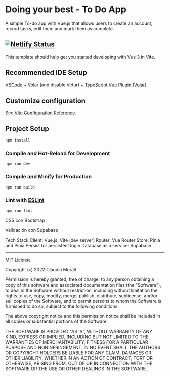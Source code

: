 # Doing your best - To Do App

A simple To-do app with Vue.js that allows users to create an account, record tasks, edit them and mark them as complete. 


[![Netlify Status](https://api.netlify.com/api/v1/badges/f5b53bcc-e572-4046-9552-505979315b37/deploy-status)](https://app.netlify.com/sites/leafy-cocada-a28993/deploys)
-----------------

This template should help get you started developing with Vue 3 in Vite.

## Recommended IDE Setup

[VSCode](https://code.visualstudio.com/) + [Volar](https://marketplace.visualstudio.com/items?itemName=Vue.volar) (and disable Vetur) + [TypeScript Vue Plugin (Volar)](https://marketplace.visualstudio.com/items?itemName=Vue.vscode-typescript-vue-plugin).

## Customize configuration

See [Vite Configuration Reference](https://vitejs.dev/config/).

## Project Setup

```sh
npm install
```

### Compile and Hot-Reload for Development

```sh
npm run dev
```

### Compile and Minify for Production

```sh
npm run build
```

### Lint with [ESLint](https://eslint.org/)

```sh
npm run lint
```


CSS con
Bootstrap

Validación con Supabase


Tech Stack
Client: Vue.js, Vite (dev server)
Router: Vue Router
Store: Pinia and Pinia Persist for persistent login
Database as a service: Supabase


-----------------

MIT License

Copyright (c) 2022 Clàudia Murall

Permission is hereby granted, free of charge, to any person obtaining a copy of this software and associated documentation files (the "Software"), to deal in the Software without restriction, including without limitation the rights to use, copy, modify, merge, publish, distribute, sublicense, and/or sell copies of the Software, and to permit persons to whom the Software is furnished to do so, subject to the following conditions:

The above copyright notice and this permission notice shall be included in all copies or substantial portions of the Software.

THE SOFTWARE IS PROVIDED "AS IS", WITHOUT WARRANTY OF ANY KIND, EXPRESS OR IMPLIED, INCLUDING BUT NOT LIMITED TO THE WARRANTIES OF MERCHANTABILITY, FITNESS FOR A PARTICULAR PURPOSE AND NONINFRINGEMENT. IN NO EVENT SHALL THE AUTHORS OR COPYRIGHT HOLDERS BE LIABLE FOR ANY CLAIM, DAMAGES OR OTHER LIABILITY, WHETHER IN AN ACTION OF CONTRACT, TORT OR OTHERWISE, ARISING FROM, OUT OF OR IN CONNECTION WITH THE SOFTWARE OR THE USE OR OTHER DEALINGS IN THE SOFTWARE.
